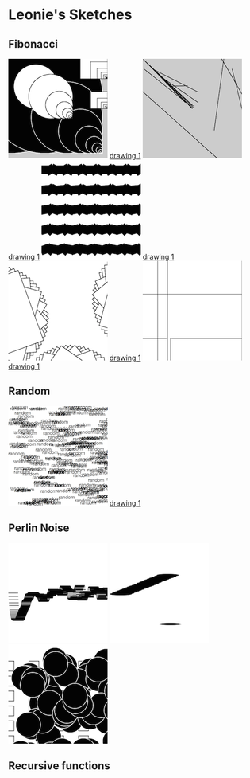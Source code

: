 # Leonie's Sketches

## Fibonacci
![](Leonie/fibonacci1.png)
[drawing 1](Leonie/fibonacci1pv.pv)
![](Leonie/fibonacci2.png)
[drawing 1](Leonie/fibonacci2pv.pv)
![](Leonie/fibonacci3.png)
[drawing 1](Leonie/fibonacci3pv.pv)
![](Leonie/fibonacci4.png)
[drawing 1](Leonie/fibonacci4pv.pv)
![](Leonie/fibonacci5.png)
[drawing 1](Leonie/fibonacci5pv.pv)

## Random
![](Leonie/random2_text.png)
[drawing 1](Leonie/random2_text.pv)

## Perlin Noise
![](Leonie/perlinnoise1.png)
![](Leonie/perlinnoise2.png)
![](Leonie/perlinnoise3.png)

## Recursive functions
            
